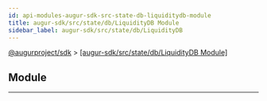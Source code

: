 ```yaml
---
id: api-modules-augur-sdk-src-state-db-liquiditydb-module
title: augur-sdk/src/state/db/LiquidityDB Module
sidebar_label: augur-sdk/src/state/db/LiquidityDB
---
```


[@augurproject/sdk](api-readme.md) > [[augur-sdk/src/state/db/LiquidityDB Module]](api-modules-augur-sdk-src-state-db-liquiditydb-module.md)

## Module

---

